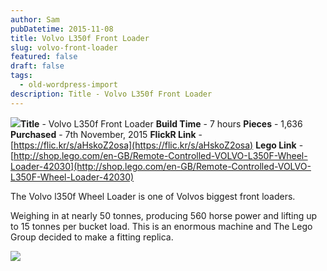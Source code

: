 ```yaml
---
author: Sam
pubDatetime: 2015-11-08
title: Volvo L350f Front Loader
slug: volvo-front-loader
featured: false
draft: false
tags:
  - old-wordpress-import
description: Title - Volvo L350f Front Loader
---
```


![](https://c1.staticflickr.com/1/686/22864538162_e8b8e050d1_m.jpg)**Title** - Volvo L350f Front Loader
**Build Time** - 7 hours
**Pieces** - 1,636
**Purchased** - 7th November, 2015
**FlickR Link** - [https://flic.kr/s/aHskoZ2osa](https://flic.kr/s/aHskoZ2osa)
**Lego Link** - [http://shop.lego.com/en-GB/Remote-Controlled-VOLVO-L350F-Wheel-Loader-42030](http://shop.lego.com/en-GB/Remote-Controlled-VOLVO-L350F-Wheel-Loader-42030)

The Volvo l350f Wheel Loader is one of Volvos biggest front loaders.

Weighing in at nearly 50 tonnes, producing 560 horse power and lifting up to 15 tonnes per bucket load.  This is an enormous machine and The Lego Group decided to make a fitting replica.

![](https://c2.staticflickr.com/6/5821/22689993960_da46484101_z.jpg)